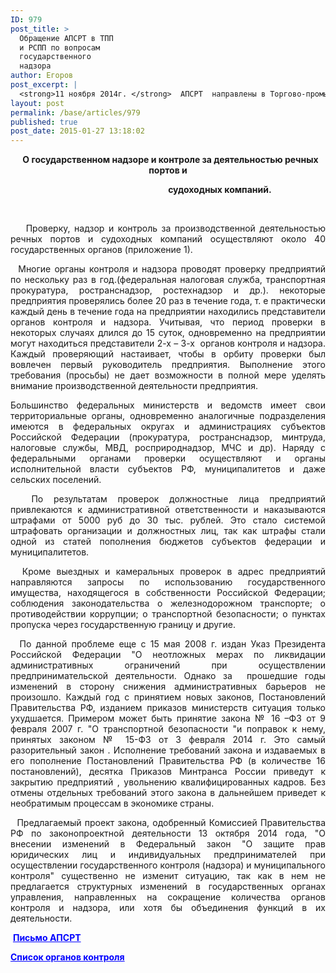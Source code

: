 ```yaml
---
ID: 979
post_title: >
  Обращение АПСРТ в ТПП
  и РСПП по вопросам
  государственного
  надзора
author: Егоров
post_excerpt: |
  <strong>11 ноября 2014г. </strong>  АПСРТ  направлены в Торгово-промышленную палату РФ и Российский союз промышленников и предпринимателей  материалы по вопросам государственного надзора и контроля за деятельностью речных портов и судоходных компаний.
layout: post
permalink: /base/articles/979
published: true
post_date: 2015-01-27 13:18:02
---
```

<p style="text-align: center;">  <strong>О государственном надзоре и контроле за деятельностью речных портов и </strong></p>
<p style="text-align: center;"><strong>                                                  судоходных компаний.</strong></p>
<strong> </strong>
<p style="text-align: justify;"><strong>  </strong>  Проверку, надзор и контроль за производственной деятельностью речных портов и судоходных компаний осуществляют около 40 государственных органов (приложение 1).</p>
<p style="text-align: justify;">  Многие органы контроля и надзора проводят проверку предприятий по нескольку раз в год.(федеральная налоговая служба, транспортная прокуратура, ространснадзор, ростехнадзор и др.). некоторые предприятия проверялись более 20 раз в течение года, т. е практически каждый день в течение года на предприятии находились представители органов контроля и надзора. Учитывая, что период проверки в некоторых случаях длился до 15 суток, одновременно на предприятии могут находиться представители 2-х – 3-х  органов контроля и надзора. Каждый проверяющий настаивает, чтобы в орбиту проверки был вовлечен первый руководитель предприятия. Выполнение этого требования (просьбы) не дает возможности в полной мере уделять внимание производственной деятельности предприятия.</p>
<p style="text-align: justify;">Большинство федеральных министерств и ведомств имеет свои территориальные органы, одновременно аналогичные подразделения имеются в федеральных округах и администрациях субъектов Российской Федерации (прокуратура, ространснадзор, минтруда, налоговые службы, МВД, росприроднадзор, МЧС и др). Наряду с федеральными органами проверки осуществляют и органы исполнительной власти субъектов РФ, муниципалитетов и даже сельских поселений.</p>
<p style="text-align: justify;">  По результатам проверок должностные лица предприятий привлекаются к административной ответственности и наказываются штрафами от 5000 руб до 30 тыс. рублей. Это стало системой штрафовать организации и должностных лиц, так как штрафы стали одной из статей пополнения бюджетов субъектов федерации и муниципалитетов.</p>
<p style="text-align: justify;">  Кроме выездных и камеральных проверок в адрес предприятий направляются запросы по использованию государственного имущества, находящегося в собственности Российской Федерации; соблюдения законодательства о железнодорожном транспорте; о противодействии коррупции; о транспортной безопасности; о пунктах пропуска через государственную границу и другие.</p>
<p style="text-align: justify;">  По данной проблеме еще с 15 мая 2008 г. издан Указ Президента Российской Федерации "О неотложных мерах по ликвидации административных ограничений при осуществлении предпринимательской деятельности. Однако за  прошедшие годы изменений в сторону снижения административных барьеров не произошло. Каждый год с принятием новых законов, Постановлений Правительства РФ, изданием приказов министерств ситуация только ухудшается. Примером может быть принятие закона № 16 –ФЗ от 9 февраля 2007 г. "О транспортной безопасности "и поправок к нему, принятых законом № 15-ФЗ от 3 февраля 2014 г. Это самый разорительный закон . Исполнение требований закона и издаваемых в его пополнение Постановлений Правительства РФ (в количестве 16 постановлений), десятка Приказов Минтранса России приведут к закрытию предприятий , увольнению квалифицированных кадров. Без отмены отдельных требований этого закона в дальнейшем приведет к необратимым процессам в экономике страны.</p>
<p style="text-align: justify;">  Предлагаемый проект закона, одобренный Комиссией Правительства РФ по законопроектной деятельности 13 октября 2014 года, "О внесении изменений в Федеральный закон "О защите прав юридических лиц и индивидуальных предпринимателей при осуществлении государственного контроля (надзора) и муниципального контроля" существенно не изменит ситуацию, так как в нем не предлагается структурных изменений в государственных органах управления, направленных на сокращение количества органов контроля и надзора, или хотя бы объединения функций в их деятельности.</p>
<p style="text-align: justify;"> <span style="color: #0000ff;"><strong><a style="color: #0000ff;" href="http://www.apsrt.ru/wp-content/uploads/2015/01/Письмо-АПСРТ-.rtf">Письмо АПСРТ</a></strong></span></p>
<p style="text-align: justify;"><span style="color: #0000ff;"><strong><a style="color: #0000ff;" href="http://www.apsrt.ru/wp-content/uploads/2015/01/Список-органов-контроля.docx">Список органов контроля</a></strong></span></p>
